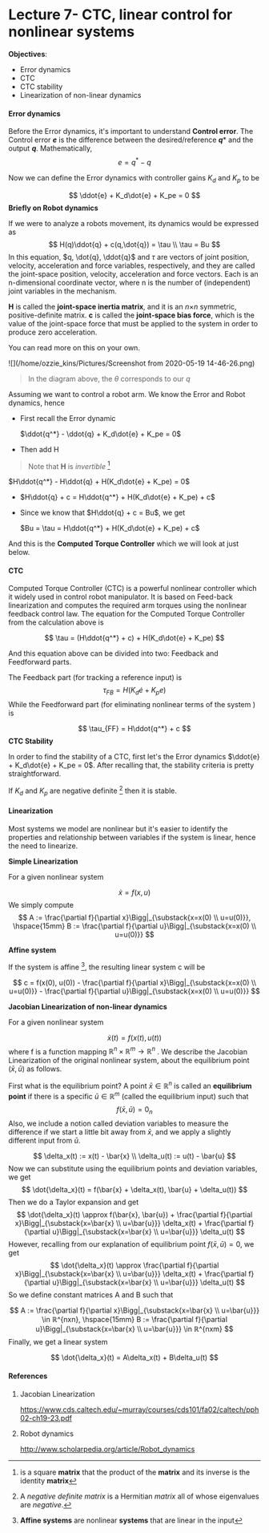 # Lecture 7- CTC, linear control for nonlinear systems

**Objectives**:

- Error dynamics
- CTC
- CTC stability
- Linearization of non-linear dynamics

#### Error dynamics

Before the Error dynamics, it's important to understand **Control error**. The Control error ***e*** is the difference between the desired/reference ***q**** and the output ***q***. Mathematically,
$$
e = q^* - q
$$

Now we can define the Error dynamics with controller gains $K_d$ and $K_p$ to be

$$
\ddot{e} + K_d\dot{e} + K_pe = 0
$$
**Briefly on Robot dynamics**

If we were to analyze a robots movement, its dynamics would be expressed as
$$
H(q)\ddot{q} + c(q,\dot{q}) = \tau	\\
\tau = Bu
$$
In this equation, $q, \dot{q}, \ddot{q}$ and $\tau$ are vectors of joint position, velocity, acceleration and force variables, respectively, and they are called the joint-space position, velocity, acceleration and force vectors. Each is an n-dimensional coordinate vector, where n is the number of (independent) joint variables in the mechanism. 

**H** is called the **joint-space inertia matrix**, and it is an *n*×*n* symmetric, positive-definite matrix. **c** is called the **joint-space bias force**, which is the value of the joint-space force that must be applied to the system in order to produce zero acceleration.

You can read more on this on your own.

![](/home/ozzie_kins/Pictures/Screenshot from 2020-05-19 14-46-26.png)

> In the diagram above, the $\theta$ corresponds to our $q$

Assuming we want to control a robot arm. We know the Error and Robot dynamics, hence

- First recall the Error dynamic

  $\ddot{q^*} - \ddot{q} + K_d\dot{e} + K_pe = 0$

- Then add H
> Note that **H** is *invertible* [^invertible]
>
> [^invertible]: is a square **matrix** that the product of the **matrix** and its inverse is the identity **matrix**

  $H\ddot{q^*} - H\ddot{q} + H(K_d\dot{e} + K_pe) = 0$

- $H\ddot{q} + c = H\ddot{q^*} + H(K_d\dot{e} + K_pe) + c$

- Since we know that $H\ddot{q} + c = Bu$, we get

  $Bu = \tau = H\ddot{q^*} + H(K_d\dot{e} + K_pe) + c$

And this is the **Computed Torque Controller** which we will look at just below.

#### CTC

Computed Torque Controller (CTC)  is a powerful nonlinear controller which it widely used in control robot manipulator. It is based on Feed-back linearization and computes the required arm torques using the nonlinear feedback control law. The equation for the Computed Torque Controller from the calculation above is

$$
\tau = (H\ddot{q^*} + c) + H(K_d\dot{e} + K_pe)
$$

And this equation above can be divided into two: Feedback and Feedforward parts.

The Feedback part (for tracking a reference input) is
$$
\tau_{FB} = H(K_d\dot{e} + K_pe)
$$
While the Feedforward part (for eliminating nonlinear terms of the system ) is

$$
\tau_{FF} = H\ddot{q^*} + c
$$
**CTC Stability**

In order to find the stability of a CTC, first let's the Error dynamics $\ddot{e} + K_d\dot{e} + K_pe = 0$. After recalling that, the stability criteria is pretty straightforward.

If $K_d$ and $K_p$ are negative definite [^negative definite] then it is stable.

[^negative definite]: A *negative definite matrix* is a Hermitian *matrix* all of whose eigenvalues are *negative*.

#### Linearization
Most systems we model are nonlinear but it's easier to identify the properties and relationship between variables if the system is linear, hence the need to linearize.

**Simple Linearization** 

For a given nonlinear system

$$
\dot{x} = f(x,u)
$$
We simply compute
$$
A := \frac{\partial f}{\partial x}\Bigg|_{\substack{x=x(0) \\ u=u(0)}},	\hspace{15mm} 
B :=  \frac{\partial f}{\partial u}\Bigg|_{\substack{x=x(0) \\ u=u(0)}}
$$

**Affine system**

If the system is affine [^affine], the resulting linear system c will be

[^affine]: **Affine systems** are nonlinear **systems** that are linear in the input


$$
c = f(x(0), u(0)) - \frac{\partial f}{\partial x}\Bigg|_{\substack{x=x(0) \\ u=u(0)}} -  \frac{\partial f}{\partial u}\Bigg|_{\substack{x=x(0) \\ u=u(0)}}
$$

**Jacobian Linearization of non-linear dynamics**

For a given nonlinear system

$$
\dot{x}(t) = f(x(t), u(t))
$$
where f is a function mapping $ℝ^n × ℝ^m → ℝ^n$ . We describe the  Jacobian Linearization of the original nonlinear system, about the equilibrium point ($\bar{x}, \bar{u}$) as follows.

First what is the equilibrium point? A point $\bar{x} ∈ ℝ^n$ is called an **equilibrium point** if there is a specific $\bar{u} ∈ ℝ^m$ (called the equilibrium input) such that
$$
f(\bar{x}, \bar{u}) = 0_n
$$
Also, we include a notion called deviation variables to measure the difference  if we start a little bit away from $\bar{x}$, and we apply a slightly different input from $\bar{u}$.

$$
\delta_x(t) := x(t) - \bar{x}	\\
\delta_u(t) := u(t) - \bar{u}
$$
Now we can substitute using the equilibrium points and deviation variables, we get
$$
\dot{\delta_x}(t) = f(\bar{x} + \delta_x(t), \bar{u} + \delta_u(t))
$$
Then we do a Taylor expansion and get
$$
\dot{\delta_x}(t) \approx f(\bar{x}, \bar{u}) + \frac{\partial f}{\partial x}\Bigg|_{\substack{x=\bar{x} \\ u=\bar{u}}} \delta_x(t) + \frac{\partial f}{\partial u}\Bigg|_{\substack{x=\bar{x} \\ u=\bar{u}}} \delta_u(t)
$$
However, recalling from our explanation of equilibrium point $f(\bar{x}, \bar{u}) = 0$, we get
$$
\dot{\delta_x}(t) \approx  \frac{\partial f}{\partial x}\Bigg|_{\substack{x=\bar{x} \\ u=\bar{u}}} \delta_x(t) + \frac{\partial f}{\partial u}\Bigg|_{\substack{x=\bar{x} \\ u=\bar{u}}} \delta_u(t)
$$
So we define constant matrices A and B such that

$$
A := \frac{\partial f}{\partial x}\Bigg|_{\substack{x=\bar{x} \\ u=\bar{u}}} \in ℝ^{nxn},	\hspace{15mm} 
B :=  \frac{\partial f}{\partial u}\Bigg|_{\substack{x=\bar{x} \\ u=\bar{u}}} \in ℝ^{nxm}
$$
Finally, we get a linear system

$$
\dot{\delta_x}(t) =  A\delta_x(t) + B\delta_u(t)
$$

#### References

1. Jacobian Linearization

   https://www.cds.caltech.edu/~murray/courses/cds101/fa02/caltech/pph02-ch19-23.pdf

2. Robot dynamics

   http://www.scholarpedia.org/article/Robot_dynamics